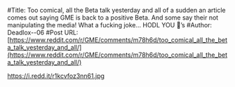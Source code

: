 #Title: Too comical, all the Beta talk yesterday and all of a sudden an article comes out saying GME is back to a positive Beta. And some say their not manipulating the media! What a fucking joke... HODL YOU 🦍’s
#Author: Deadlox--06
#Post URL: [https://www.reddit.com/r/GME/comments/m78h6d/too_comical_all_the_beta_talk_yesterday_and_all/](https://www.reddit.com/r/GME/comments/m78h6d/too_comical_all_the_beta_talk_yesterday_and_all/)


https://i.redd.it/r1kcvfoz3nn61.jpg